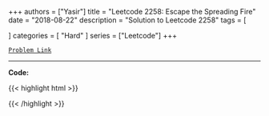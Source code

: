
+++
authors = ["Yasir"]
title = "Leetcode 2258: Escape the Spreading Fire"
date = "2018-08-22"
description = "Solution to Leetcode 2258"
tags = [
    
]
categories = [
    "Hard"
]
series = ["Leetcode"]
+++



[`Problem Link`](https://leetcode.com/problems/escape-the-spreading-fire/description/)

---

**Code:**

{{< highlight html >}}

{{< /highlight >}}

